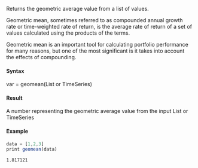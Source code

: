 Returns the geometric average value from a list of values.

Geometric mean, sometimes referred to as compounded annual growth rate or time-weighted rate of return, is the average rate of return of a set of values calculated using the products of the terms.

Geometric mean is an important tool for calculating portfolio performance for many reasons, but one of the most significant is it takes into account the effects of compounding.
#### Syntax
var = geomean(List or TimeSeries)
#### Result
A number representing the geometric average value from the input List or TimeSeries
#### Example
```js
data = [1,2,3]
print geomean(data)
```
```
1.817121
```
